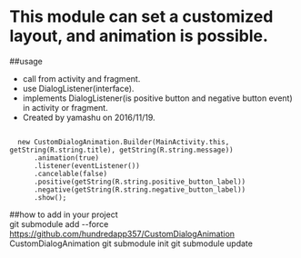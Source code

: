 # This module can set a customized layout, and animation is possible. 

##usage  

 * call from activity and fragment.
 * use DialogListener(interface).
 * implements DialogListener(is positive button and negative button event) in activity or fragment.
 * Created by yamashu on 2016/11/19.



<code>
  new CustomDialogAnimation.Builder(MainActivity.this, getString(R.string.title), getString(R.string.message))
      .animation(true)
      .listener(eventListener())
      .cancelable(false)
      .positive(getString(R.string.positive_button_label))
      .negative(getString(R.string.negative_button_label))
      .show();
</code>

##how to add in your project  
  git submodule add --force https://github.com/hundredapp357/CustomDialogAnimation CustomDialogAnimation
  git submodule init
  git submodule update
